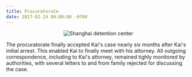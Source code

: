 ```yaml
---
title: Procuratorate
date: 2017-02-24 00:00:00 -0700
---
```


<p align="center">
	<img src="https://static.seattletimes.com/wp-content/uploads/2017/08/109008293f0f4d908fd93ec0a9211cd8-780x556.jpg" alt="Shanghai detention center"/>
</p>

The procuratorate finally accepted Kai's case nearly six months after Kai's initial arrest. This enabled Kai to finally meet with his attorney. All outgoing correspondence, including to Kai's attorney, remained tighly monitored by authorities, with several letters to and from family rejected for discussing the case.